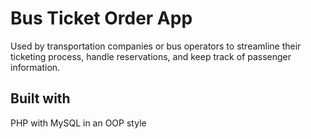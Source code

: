 # Bus Ticket Order App
Used by transportation companies or bus operators to streamline their ticketing process, handle reservations, and keep track of passenger information. 

## Built with
PHP with MySQL in an OOP style
